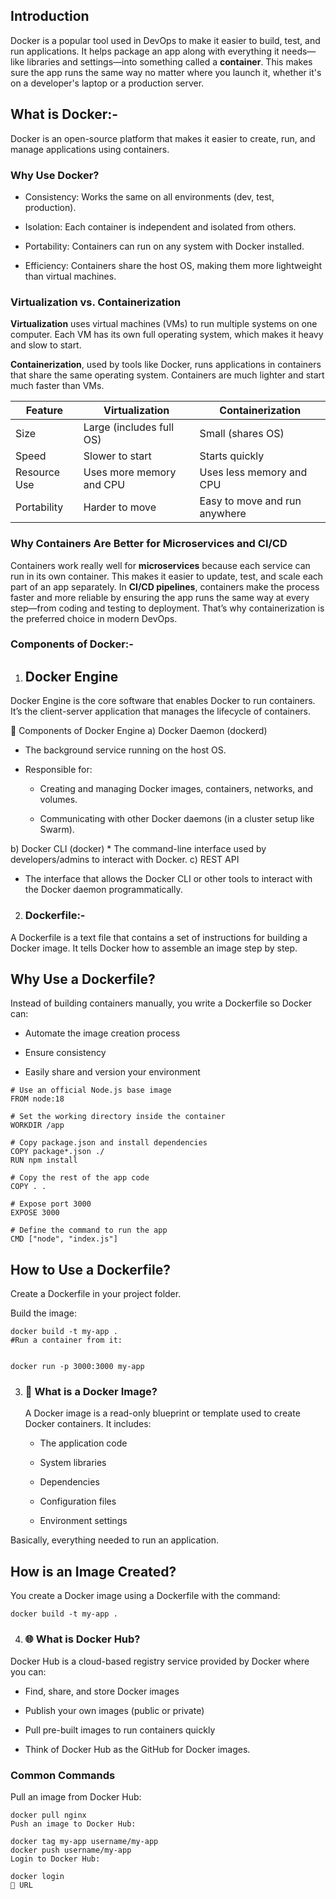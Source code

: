 ## Introduction

Docker is a popular tool used in DevOps to make it easier to build, test, and run applications. It helps package an app along with everything it needs—like libraries and settings—into something called a **container**. This makes sure the app runs the same way no matter where you launch it, whether it's on a developer's laptop or a production server.

## What is Docker:- 
Docker is an open-source platform that makes it easier to create, run, and manage applications using containers.

### Why Use Docker?
* Consistency: Works the same on all environments (dev, test, production).

* Isolation: Each container is independent and isolated from others.

* Portability: Containers can run on any system with Docker installed.

* Efficiency: Containers share the host OS, making them more lightweight than virtual machines.

### Virtualization vs. Containerization

**Virtualization** uses virtual machines (VMs) to run multiple systems on one computer. Each VM has its own full operating system, which makes it heavy and slow to start.

**Containerization**, used by tools like Docker, runs applications in containers that share the same operating system. Containers are much lighter and start much faster than VMs.

| Feature            | Virtualization                        | Containerization                      |
|--------------------|---------------------------------------|----------------------------------------|
| Size               | Large (includes full OS)              | Small (shares OS)                      |
| Speed              | Slower to start                       | Starts quickly                         |
| Resource Use       | Uses more memory and CPU              | Uses less memory and CPU               |
| Portability        | Harder to move                        | Easy to move and run anywhere          |

### Why Containers Are Better for Microservices and CI/CD

Containers work really well for **microservices** because each service can run in its own container. This makes it easier to update, test, and scale each part of an app separately. In **CI/CD pipelines**, containers make the process faster and more reliable by ensuring the app runs the same way at every step—from coding and testing to deployment. That’s why containerization is the preferred choice in modern DevOps.

### Components of Docker:-
1) ## Docker Engine
Docker Engine is the core software that enables Docker to run containers. It’s the client-server application that manages the lifecycle of containers.

🔹 Components of Docker Engine
a) Docker Daemon (dockerd)

  * The background service running on the host OS.
  * Responsible for:

      * Creating and managing Docker images, containers, networks, and volumes.

     * Communicating with other Docker daemons (in a cluster setup like Swarm).
  
b) Docker CLI (docker)
    * The command-line interface used by developers/admins to interact with Docker.
c) REST API
   *  The interface that allows the Docker CLI or other tools to interact with the Docker daemon programmatically.

2) ### Dockerfile:-
A Dockerfile is a text file that contains a set of instructions for building a Docker image. It tells Docker how to assemble an image step by step.

##  Why Use a Dockerfile?
Instead of building containers manually, you write a Dockerfile so Docker can:

  * Automate the image creation process

  * Ensure consistency

  * Easily share and version your environment

```
# Use an official Node.js base image
FROM node:18

# Set the working directory inside the container
WORKDIR /app

# Copy package.json and install dependencies
COPY package*.json ./
RUN npm install

# Copy the rest of the app code
COPY . .

# Expose port 3000
EXPOSE 3000

# Define the command to run the app
CMD ["node", "index.js"]
```
##  How to Use a Dockerfile?
Create a Dockerfile in your project folder.

Build the image:

```
docker build -t my-app .
#Run a container from it:


docker run -p 3000:3000 my-app
```

3) ### 🧱 What is a Docker Image?
   A Docker image is a read-only blueprint or template used to create Docker containers. It includes:

   * The application code

   * System libraries

   * Dependencies

   * Configuration files

   * Environment settings

Basically, everything needed to run an application.
  
  ##  How is an Image Created?
You create a Docker image using a Dockerfile with the command:

```
docker build -t my-app .
```

4) ### 🌐 What is Docker Hub?
Docker Hub is a cloud-based registry service provided by Docker where you can:

   * Find, share, and store Docker images

   * Publish your own images (public or private)

   * Pull pre-built images to run containers quickly

   * Think of Docker Hub as the GitHub for Docker images.

### Common Commands
Pull an image from Docker Hub:

```
docker pull nginx
Push an image to Docker Hub:
```

```
docker tag my-app username/my-app
docker push username/my-app
Login to Docker Hub:
```
```
docker login
🔹 URL
```
